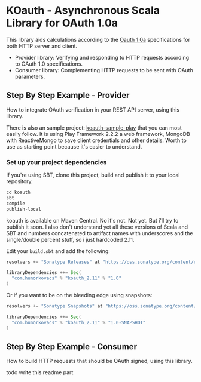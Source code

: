 # KOauth - Asynchronous Scala Library for OAuth 1.0a

This library aids calculations according to the [Oauth 1.0a](http://oauth.net/core/1.0a/)
specifications for both HTTP server and client.

* Provider library: Verifying and responding to HTTP requests according to OAuth 1.0 specifications.
* Consumer library: Complementing HTTP requests to be sent with OAuth parameters. 

## Step By Step Example - Provider

How to integrate OAuth verification in your REST API server, using this library.

There is also an sample project: [koauth-sample-play](https://github.com/kovacshuni/koauth-sample-play)
that you can most easily follow. It is using Play Framework 2.2.2 a web framework,
MongoDB with ReactiveMongo to save client credentials and other details. Worth to use
as starting point because it's easier to understand.

### Set up your project dependencies

If you're using SBT, clone this project, build and publish it to your local repository.

```sbt
cd koauth
sbt
compile
publish-local
```

koauth is available on Maven Central. No it's not. Not yet. But i'll try to publish it soon.
I also don't understand yet all these versions of Scala and SBT and numbers concatenated to
artifact names with underscores and the single/double percent stuff, so i just hardcoded 2.11.

Edit your `build.sbt` and add the following:

```scala
resolvers += "Sonatype Releases" at "https://oss.sonatype.org/content/repositories/releases/"

libraryDependencies ++= Seq(
  "com.hunorkovacs" % "koauth_2.11" % "1.0"
)
```

Or if you want to be on the bleeding edge using snapshots:

```scala
resolvers += "Sonatype Snapshots" at "https://oss.sonatype.org/content/repositories/snapshots/"

libraryDependencies ++= Seq(
  "com.hunorkovacs" % "koauth_2.11" % "1.0-SNAPSHOT"
)
```

## Step By Step Example - Consumer

How to build HTTP requests that should be OAuth signed, using this library.

todo write this readme part
